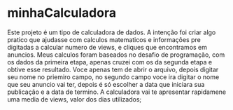 # minhaCalculadora
 Este projeto é um tipo de calculadora de dados.
 A intenção foi criar algo pratico que ajudasse com calculos matematicos e informações pre digitadas a calcular numero de views, e cliques que encontramos em anuncios.
 Meus calculos foram baseados no desafio de programação, com os dados da primeira etapa, apenas cruzei com os da segunda etapa e obtive esse resultado.
 Voce apenas tem de abrir o arquivo, depois digitar seu nome no priemiro campo, no segundo campo voce ira digitar o nome que seu anuncio vai ter, depois é só escolher a data que iniciara sua publicação e a data de termino.
 A calculadora vai te apresentar rapidamene uma media de views, valor dos dias utilizados;
